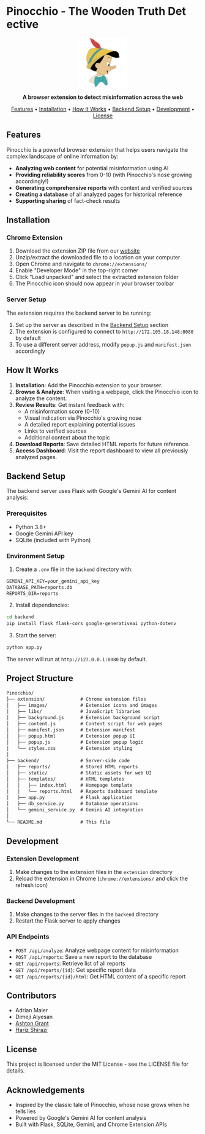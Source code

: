 # Pinocchio - The Wooden Truth Det ective

<p align="center">
  <img src="extension/images/icon128.png" alt="Pinocchio Logo" width="128" height="128">
</p>

<p align="center">
  <strong>A browser extension to detect misinformation across the web</strong>
</p>

<p align="center">
  <a href="#features">Features</a> •
  <a href="#installation">Installation</a> •
  <a href="#how-it-works">How It Works</a> •
  <a href="#backend-setup">Backend Setup</a> •
  <a href="#development">Development</a> •
  <a href="#license">License</a>
</p>

## Features

Pinocchio is a powerful browser extension that helps users navigate the complex landscape of online information by:

- **Analyzing web content** for potential misinformation using AI
- **Providing reliability scores** from 0-10 (with Pinocchio's nose growing accordingly!)
- **Generating comprehensive reports** with context and verified sources
- **Creating a database** of all analyzed pages for historical reference
- **Supporting sharing** of fact-check results

## Installation

### Chrome Extension

1. Download the extension ZIP file from our [website](http://172.105.18.148:8080/)
2. Unzip/extract the downloaded file to a location on your computer
3. Open Chrome and navigate to `chrome://extensions/`
4. Enable "Developer Mode" in the top-right corner
5. Click "Load unpacked" and select the extracted extension folder
6. The Pinocchio icon should now appear in your browser toolbar

### Server Setup

The extension requires the backend server to be running:

1. Set up the server as described in the [Backend Setup](#backend-setup) section
2. The extension is configured to connect to `http://172.105.18.148:8080` by default
3. To use a different server address, modify `popup.js` and `manifest.json` accordingly

## How It Works

1. **Installation**: Add the Pinocchio extension to your browser.
2. **Browse & Analyze**: When visiting a webpage, click the Pinocchio icon to analyze the content.
3. **Review Results**: Get instant feedback with:
   - A misinformation score (0-10)
   - Visual indication via Pinocchio's growing nose
   - A detailed report explaining potential issues
   - Links to verified sources
   - Additional context about the topic
4. **Download Reports**: Save detailed HTML reports for future reference.
5. **Access Dashboard**: Visit the report dashboard to view all previously analyzed pages.

## Backend Setup

The backend server uses Flask with Google's Gemini AI for content analysis:

### Prerequisites

- Python 3.8+
- Google Gemini API key
- SQLite (included with Python)

### Environment Setup

1. Create a `.env` file in the `backend` directory with:

```
GEMINI_API_KEY=your_gemini_api_key
DATABASE_PATH=reports.db
REPORTS_DIR=reports
```

2. Install dependencies:

```bash
cd backend
pip install flask flask-cors google-generativeai python-dotenv
```

3. Start the server:

```bash
python app.py
```

The server will run at `http://127.0.0.1:8080` by default.

## Project Structure

```
Pinocchio/
├── extension/             # Chrome extension files
│   ├── images/            # Extension icons and images
│   ├── libs/              # JavaScript libraries
│   ├── background.js      # Extension background script
│   ├── content.js         # Content script for web pages
│   ├── manifest.json      # Extension manifest
│   ├── popup.html         # Extension popup UI
│   ├── popup.js           # Extension popup logic
│   └── styles.css         # Extension styling
│
├── backend/               # Server-side code
│   ├── reports/           # Stored HTML reports
│   ├── static/            # Static assets for web UI
│   ├── templates/         # HTML templates
│   │   ├── index.html     # Homepage template
│   │   └── reports.html   # Reports dashboard template
│   ├── app.py             # Flask application
│   ├── db_service.py      # Database operations
│   └── gemini_service.py  # Gemini AI integration
│
└── README.md              # This file
```

## Development

### Extension Development

1. Make changes to the extension files in the `extension` directory
2. Reload the extension in Chrome (`chrome://extensions/` and click the refresh icon)

### Backend Development

1. Make changes to the server files in the `backend` directory
2. Restart the Flask server to apply changes

### API Endpoints

- `POST /api/analyze`: Analyze webpage content for misinformation
- `POST /api/reports`: Save a new report to the database
- `GET /api/reports`: Retrieve list of all reports
- `GET /api/reports/{id}`: Get specific report data
- `GET /api/reports/{id}/html`: Get HTML content of a specific report

## Contributors

- Adrian Maier
- Dimeji Aiyesan
- [Ashton Grant](https://github.com/TulipTult)
- [Hariz Shirazi](https://github.com/BomberFish)

## License

This project is licensed under the MIT License - see the LICENSE file for details.

## Acknowledgements

- Inspired by the classic tale of Pinocchio, whose nose grows when he tells lies
- Powered by Google's Gemini AI for content analysis
- Built with Flask, SQLite, Gemini, and Chrome Extension APIs
